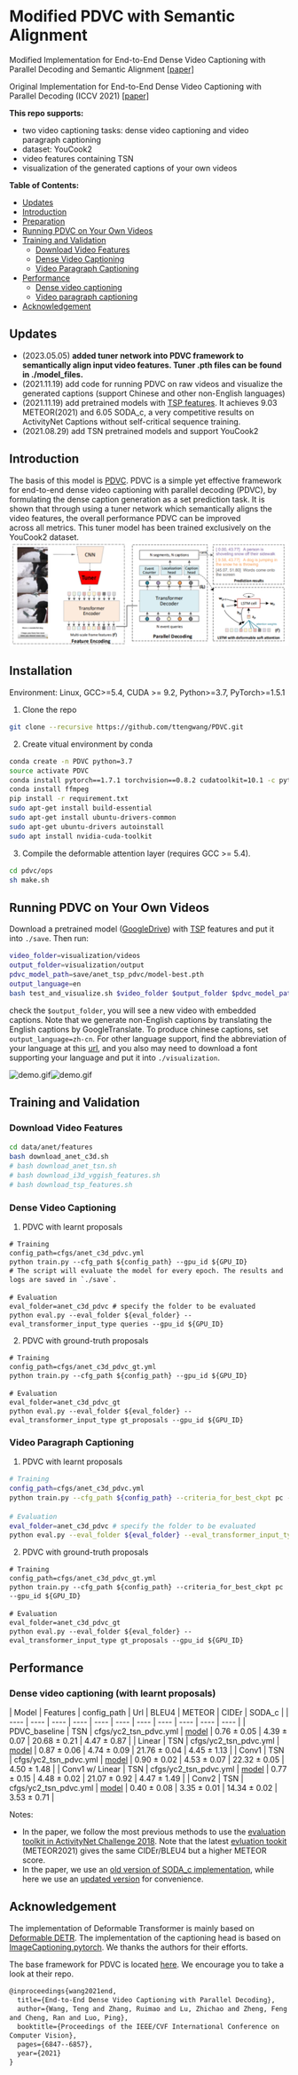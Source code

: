# Modified PDVC with Semantic Alignment

Modified Implementation for End-to-End Dense Video Captioning with Parallel Decoding and Semantic Alignment
[[paper]](https://github.com/ologandavid/DenseVideoCaptioning/blob/main/Documents/FinalReport.pdf)

Original Implementation for End-to-End Dense Video Captioning with Parallel Decoding (ICCV 2021) 
[[paper]](https://arxiv.org/abs/2108.07781)

**This repo supports:**
* two video captioning tasks: dense video captioning and video paragraph captioning
* dataset: YouCook2
* video features containing TSN
* visualization of the generated captions of your own videos

**Table of Contents:**
* [Updates](#updates)
* [Introduction](#introduction)
* [Preparation](#preparation)
* [Running PDVC on Your Own Videos](#running-pdvc-on-your-own-videos)
* [Training and Validation](#training-and-validation)
  + [Download Video Features](#download-video-features)
  + [Dense Video Captioning](#dense-video-captioning)
  + [Video Paragraph Captioning](#video-paragraph-captioning)
* [Performance](#performance)
  + [Dense video captioning](#dense-video-captioning)
  + [Video paragraph captioning](#video-paragraph-captioning)
* [Acknowledgement](#acknowledgement)



## Updates
- (2023.05.05) **added tuner network into PDVC framework to semantically align input video features. Tuner .pth files can be found in ./model_files.**
- (2021.11.19) add code for running PDVC on raw videos and visualize the generated captions (support Chinese and other non-English languages)
- (2021.11.19) add pretrained models with [TSP features](https://github.com/HumamAlwassel/TSP). It achieves 9.03 METEOR(2021) and 6.05 SODA_c, a very competitive results on ActivityNet Captions without self-critical sequence training.
- (2021.08.29) add TSN pretrained models and support YouCook2

## Introduction
The basis of this model is [PDVC](https://github.com/ttengwang/PDVC). PDVC is a simple yet effective framework for end-to-end dense video captioning with parallel decoding (PDVC), by formulating the dense caption generation as a set prediction task. It is shown that through using a tuner network which semantically aligns the video features, the overall performance PDVC can be improved across all metrics. This tuner model has been trained exclusively on the YouCook2 dataset.
![pdvc.png](pdvc.png)

## Installation
Environment: Linux,  GCC>=5.4, CUDA >= 9.2, Python>=3.7, PyTorch>=1.5.1

1. Clone the repo
```bash
git clone --recursive https://github.com/ttengwang/PDVC.git
```

2. Create vitual environment by conda
```bash
conda create -n PDVC python=3.7
source activate PDVC
conda install pytorch==1.7.1 torchvision==0.8.2 cudatoolkit=10.1 -c pytorch
conda install ffmpeg
pip install -r requirement.txt
sudo apt-get install build-essential
sudo apt-get install ubuntu-drivers-common
sudo apt-get ubuntu-drivers autoinstall
sudo apt install nvidia-cuda-toolkit
```

3. Compile the deformable attention layer (requires GCC >= 5.4). 
```bash
cd pdvc/ops
sh make.sh
```

## Running PDVC on Your Own Videos
Download a pretrained model ([GoogleDrive](https://drive.google.com/drive/folders/1sX5wTk1hBgR_a5YUzpxFCrzwkZQXiIab?usp=sharing)) with [TSP](https://github.com/HumamAlwassel/TSP) features  and put it into `./save`. Then run:
```bash
video_folder=visualization/videos
output_folder=visualization/output
pdvc_model_path=save/anet_tsp_pdvc/model-best.pth
output_language=en
bash test_and_visualize.sh $video_folder $output_folder $pdvc_model_path $output_language
```
check the `$output_folder`, you will see a new video with embedded captions. 
Note that we generate non-English captions by translating the English captions by GoogleTranslate. 
To produce chinese captions, set `output_language=zh-cn`. 
For other language support, find the abbreviation of your language at this [url](https://github.com/lushan88a/google_trans_new/blob/main/constant.py), and you also may need to download a font supporting your language and put it into `./visualization`.

![demo.gif](visualization/xukun_en.gif)![demo.gif](visualization/xukun_cn.gif)

## Training and Validation

### Download Video Features

```bash
cd data/anet/features
bash download_anet_c3d.sh
# bash download_anet_tsn.sh
# bash download_i3d_vggish_features.sh
# bash download_tsp_features.sh
```

### Dense Video Captioning
1. PDVC with learnt proposals
```
# Training
config_path=cfgs/anet_c3d_pdvc.yml
python train.py --cfg_path ${config_path} --gpu_id ${GPU_ID}
# The script will evaluate the model for every epoch. The results and logs are saved in `./save`.

# Evaluation
eval_folder=anet_c3d_pdvc # specify the folder to be evaluated
python eval.py --eval_folder ${eval_folder} --eval_transformer_input_type queries --gpu_id ${GPU_ID}
```
2. PDVC with ground-truth proposals

```
# Training
config_path=cfgs/anet_c3d_pdvc_gt.yml
python train.py --cfg_path ${config_path} --gpu_id ${GPU_ID}

# Evaluation
eval_folder=anet_c3d_pdvc_gt
python eval.py --eval_folder ${eval_folder} --eval_transformer_input_type gt_proposals --gpu_id ${GPU_ID}
```


### Video Paragraph Captioning

1. PDVC with learnt proposals
```bash
# Training
config_path=cfgs/anet_c3d_pdvc.yml
python train.py --cfg_path ${config_path} --criteria_for_best_ckpt pc --gpu_id ${GPU_ID} 

# Evaluation
eval_folder=anet_c3d_pdvc # specify the folder to be evaluated
python eval.py --eval_folder ${eval_folder} --eval_transformer_input_type queries --gpu_id ${GPU_ID}
```
2. PDVC with ground-truth proposals
```
# Training
config_path=cfgs/anet_c3d_pdvc_gt.yml
python train.py --cfg_path ${config_path} --criteria_for_best_ckpt pc --gpu_id ${GPU_ID}

# Evaluation
eval_folder=anet_c3d_pdvc_gt
python eval.py --eval_folder ${eval_folder} --eval_transformer_input_type gt_proposals --gpu_id ${GPU_ID}
```

## Performance
### Dense video captioning (with learnt proposals)

|  Model | Features | config_path |   Url   |   BLEU4   | METEOR |  CIDEr | SODA_c |
|  ----  |  ----    |   ----  |  ----  |  ----   |  ----  |   ----  |  ----  |  ----  |  ----  | ---- |
| PDVC_baseline   | TSN  | cfgs/yc2_tsn_pdvc.yml | [model]()  |  0.76 ± 0.05   |  4.39 ± 0.07  | 20.68 ± 0.21  |  4.47 ± 0.87  |
| Linear   | TSN  | cfgs/yc2_tsn_pdvc.yml |  [model]()  |  0.87 ± 0.06   |  4.74 ± 0.09  | 21.76 ± 0.04  |  4.45 ± 1.13  |
| Conv1   | TSN | cfgs/yc2_tsn_pdvc.yml | [model]()  |  0.90 ± 0.02   |  4.53 ± 0.07  | 22.32 ± 0.05  |  4.50 ± 1.48 |
| Conv1 w/ Linear   | TSN  | cfgs/yc2_tsn_pdvc.yml | [model]()  |  0.77 ± 0.15   |  4.48 ± 0.02  | 21.07 ± 0.92  |  4.47 ± 1.49  |
| Conv2   | TSN | cfgs/yc2_tsn_pdvc.yml | [model]()  |  0.40 ± 0.08   |  3.35 ± 0.01  | 14.34 ± 0.02  |  3.53 ± 0.71  |


Notes:
* In the paper, we follow the most previous methods to use the [evaluation toolkit in ActivityNet Challenge 2018](https://github.com/ranjaykrishna/densevid_eval/tree/deba7d7e83012b218a4df888f6c971e21cfeea33). Note that the latest [evluation tookit](https://github.com/ranjaykrishna/densevid_eval/tree/9d4045aced3d827834a5d2da3c9f0692e3f33c1c) (METEOR2021) gives the same CIDEr/BLEU4 but a higher METEOR score. 
* In the paper, we use an [old version of SODA_c implementation](https://github.com/fujiso/SODA/tree/22671b3570e088217139bcb1e4de7a3499c30294), while here we use an [updated version](https://github.com/fujiso/SODA/tree/9cb3e2c5a73c4e320a38c72f320b63bbef4aa798) for convenience.

## Acknowledgement

The implementation of Deformable Transformer is mainly based on [Deformable DETR](https://github.com/fundamentalvision/Deformable-DETR). 
The implementation of the captioning head is based on [ImageCaptioning.pytorch](https://github.com/ruotianluo/ImageCaptioning.pytorch).
We thanks the authors for their efforts.

The base framework for PDVC is located [here](https://github.com/ttengwang/PDVC.git). We encourage you to take a look at their repo.

```
@inproceedings{wang2021end,
  title={End-to-End Dense Video Captioning with Parallel Decoding},
  author={Wang, Teng and Zhang, Ruimao and Lu, Zhichao and Zheng, Feng and Cheng, Ran and Luo, Ping},
  booktitle={Proceedings of the IEEE/CVF International Conference on Computer Vision},
  pages={6847--6857},
  year={2021}
}
```

